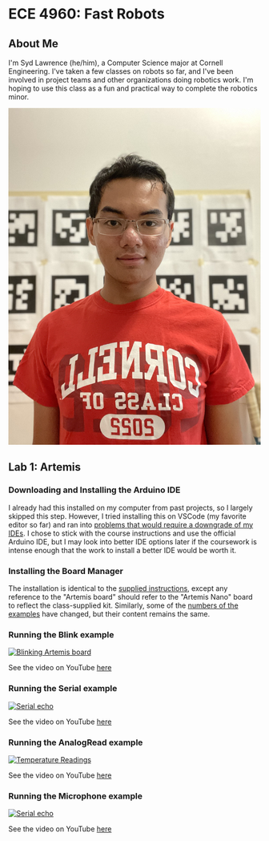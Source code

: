 # ECE 4960: Fast Robots

## About Me
I'm Syd Lawrence (he/him), a Computer Science major at Cornell Engineering. I've taken a few classes on robots so far, and I've been involved in project teams and other organizations doing robotics work. I'm hoping to use this class as a fun and practical way to complete the robotics minor.

![Picture of Syd Lawrence](self-portrait.jpg)

## Lab 1: Artemis

### Downloading and Installing the Arduino IDE

I already had this installed on my computer from past projects, so I largely skipped this step. However, I tried installing this on VSCode (my favorite editor so far) and ran into [problems that would require a downgrade of my IDEs](https://arduino.stackexchange.com/questions/74881/error-messages-while-verifying-code-with-visual-studio-code). I chose to stick with the course instructions and use the official Arduino IDE, but I may look into better IDE options later if the coursework is intense enough that the work to install a better IDE would be worth it.

### Installing the Board Manager
The installation is identical to the [supplied instructions](https://learn.sparkfun.com/tutorials/artemis-development-with-arduino?_ga=2.30055167.1151850962.1594648676-1889762036.1574524297&_gac=1.19903818.1593457111.Cj0KCQjwoub3BRC6ARIsABGhnyahkG7hU2v-0bSiAeprvZ7c9v0XEKYdVHIIi_-J-m5YLdDBMc2P_goaAtA4EALw_wcB), except any reference to the "Artemis board" should refer to the "Artemis Nano" board to reflect the class-supplied kit. Similarly, some of the [numbers of the examples](https://cei-lab.github.io/ECE4960-2022/Lab1.html) have changed, but their content remains the same.

### Running the Blink example
[![Blinking Artemis board](http://img.youtube.com/vi/nRJytdxLUBQ/0.jpg)](http://www.youtube.com/watch?v=nRJytdxLUBQ)

See the video on YouTube [here](https://youtu.be/nRJytdxLUBQ)

### Running the Serial example
[![Serial echo](http://img.youtube.com/vi/AUwepibuz5U/0.jpg)](http://www.youtube.com/watch?v=AUwepibuz5U)

See the video on YouTube [here](https://youtu.be/AUwepibuz5U)

### Running the AnalogRead example
[![Temperature Readings](http://img.youtube.com/vi/58G1xj0QBhM/0.jpg)](http://www.youtube.com/watch?v=58G1xj0QBhM)

See the video on YouTube [here](https://youtu.be/58G1xj0QBhM)

### Running the Microphone example
[![Serial echo](http://img.youtube.com/vi/XpfZIsCII7w/0.jpg)](http://www.youtube.com/watch?v=XpfZIsCII7w)

See the video on YouTube [here](https://youtu.be/XpfZIsCII7w)